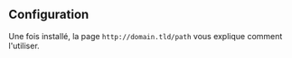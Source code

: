 ## Configuration

Une fois installé, la page `http://domain.tld/path` vous explique comment l'utiliser.